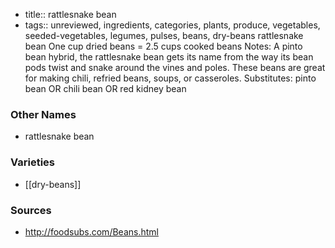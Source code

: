 - title:: rattlesnake bean
- tags:: unreviewed, ingredients, categories, plants, produce, vegetables, seeded-vegetables, legumes, pulses, beans, dry-beans
rattlesnake bean One cup dried beans = 2.5 cups cooked beans Notes: A pinto bean hybrid, the rattlesnake bean gets its name from the way its bean pods twist and snake around the vines and poles. These beans are great for making chili, refried beans, soups, or casseroles. Substitutes: pinto bean OR chili bean OR red kidney bean

### Other Names

* rattlesnake bean

### Varieties

* [[dry-beans]]

### Sources
* http://foodsubs.com/Beans.html
